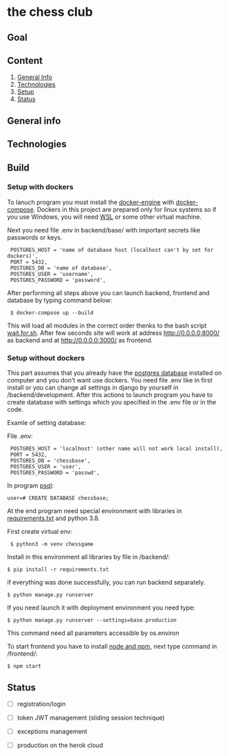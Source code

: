# the chess club

## Goal


## Content

1. [General Info](#info)
2. [Technologies](#Technologies)
3. [Setup](#Setup)
4. [Status](#Status)


## General info <a name="info"></a>


## Technologies <a name="technologies"></a>
     

## Build

### Setup with dockers

To lanuch program you must install the [docker-engine](https://docs.docker.com/engine/install/) with [docker-compose](https://docs.docker.com/compose/install/). 
Dockers in this project are prepared only for linux systems so if you use Windows, you will need [WSL](https://docs.microsoft.com/en-us/windows/wsl/install-win10) or some other virtual machine.


Next you need file .env in backend/base/ with important secrets like passwords or keys.

     POSTGRES_HOST = 'name of database host (localhost can't by set for dockers)',
     PORT = 5432,
     POSTGRES_DB = 'name of database',
     POSTGRES_USER = 'username',
     POSTGRES_PASSWORD = 'password',
     
After performing all steps above you can launch backend, frontend and database by typing command below:

     $ docker-compose up --build

This will load all modules in the correct order thenks to the bash script [wait.for.sh](./backend/wait-for.sh).
After few seconds site will work at address http://0.0.0.0:8000/ as backend and at http://0.0.0.0:3000/ as frontend.


### Setup without dockers

This part assumes that you already have the [postgres database](https://www.postgresql.org/download/) installed on computer and you don't want use dockers. 
You need file .env like in first install or you can change all settings in django by yourself in /backend/development.
After this actions to launch program you have to create database with settings which you specified in the .env file or in the code.

Examle of setting database:

File .env:

     POSTGRES_HOST = 'localhost' (other name will not work local install),
     PORT = 5432,
     POSTGRES_DB = 'chessbase',
     POSTGRES_USER = 'user',
     POSTGRES_PASSWORD = 'passwd',

In program [psql](https://www.postgresql.org/docs/9.2/app-psql.html):

    user=# CREATE DATABASE chessbase;


At the end program need special environment with libraries in [requirements.txt](./backend/requirements.txt) and python 3.8.

First create virtual env:

     $ python3 -m venv chessgame
     
Install in this environment all libraries by file in /backend/:

    $ pip install -r requirements.txt

if everything was done successfully, you can run backend separately.

    $ python manage.py runserver

If you need launch it with deployment environment you need type:

    $ python manage.py runserver --settings=base.production

This command need all parameters accessible by os.environ


To start frontend you have to install [node and npm](https://docs.npmjs.com/downloading-and-installing-node-js-and-npm), next type command in /frontend/:

    $ npm start


## Status <a name="Status"></a>

  - [ ]  registration/login
  - [ ]   token JWT management (sliding session technique)
  - [ ]   exceptions management
  - [ ]   production on the herok cloud
 
